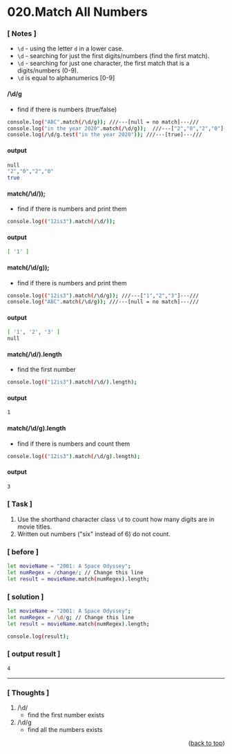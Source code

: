 <a name="topage"></a>

# 020.Match All Numbers

### [ Notes ]
  * `\d` - using the letter `d` in a lower case. 
  * `\d` - searching for just the first digits/numbers (find the first match).
  * `\d` - searching for just one character, the first match that is a digits/numbers (0-9).
  * `\d` is equal to alphanumerics [0-9] 

#### /\d/g
* find if there is numbers (true/false)

```sh
console.log("ABC".match(/\d/g)); ///---[null = no match]---///
console.log("in the year 2020".match(/\d/g));  ///---["2","0","2","0"]---///
console.log(/\d/g.test("in the year 2020")); ///---[true]---/// 
```

#### output
```sh
null
"2","0","2","0"
true
```

#### match(/\d/));
* find if there is numbers and print them

```sh
console.log(("12is3").match(/\d/));
```

#### output
```sh
[ '1' ]
```

#### match(/\d/g));
* find if there is numbers and print them

```sh
console.log(("12is3").match(/\d/g)); ///---["1","2","3"]---///
console.log("ABC".match(/\d/g)); ///---[null = no match]---///
```

#### output
```sh
[ '1', '2', '3' ]
null
```

#### match(/\d/).length
* find the first number

```sh
console.log(("12is3").match(/\d/).length);
```

#### output
```sh
1
```

#### match(/\d/g).length
* find if there is numbers and count them

```sh
console.log(("12is3").match(/\d/g).length);
```

#### output
```sh
3
```

### [ Task ]
  1. Use the shorthand character class `\d` to count how many digits are in movie titles.
  2. Written out numbers ("six" instead of 6) do not count.

### [ before ]

```sh
let movieName = "2001: A Space Odyssey";
let numRegex = /change/; // Change this line
let result = movieName.match(numRegex).length;
```

### [ solution ]

```sh
let movieName = "2001: A Space Odyssey";
let numRegex = /\d/g; // Change this line
let result = movieName.match(numRegex).length;

console.log(result);
```

### [ output result ]

```sh
4
```

-----

### [ Thoughts ]

  1. /\d/
     * find the first number exists 
  2. /\d/g
     * find all the numbers exists 
  

<p align="right">(<a href="#topage">back to top</a>)</p>
<br/>
<br/>
